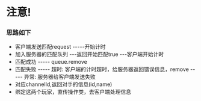 # 注意!

### 思路如下
* 客户端发送匹配request -----开始计时
* 加入服务器的匹配队列 ---返回开始匹配true ---客户端开始计时
* 匹配成功 ----- queue.remove
* 匹配失败  ----- 超时: 客户端的计时超时，给服务器返回错误信息，remove
          -----  异常: 服务器给客户端发送失败
* 对应channelId,返回对手的信息(id,name)
* 绑定这两个玩家，直传操作类，去客户端处理信息
